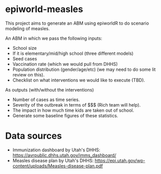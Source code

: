 # epiworld-measles

This project aims to generate an ABM using epiworldR to do scenario modeling of measles.

An ABM in which we pass the following inputs: 
- School size 
- If it is elementary/mid/high school (three different models) 
- Seed cases 
- Vaccination rate (which we would pull from DHHS) 
- Population distribution (gender/age/etc) (we may need to do some lit review on this). 
- Checklist on what interventions we would like to execute (TBD). 

As outputs (with/without the interventions) 
- Number of cases as time series. 
- Severity of the outbreak in terms of $$$ (Rich team will help). 
- The impact in how much time kids are taken out of school. 
- Generate some baseline figures of these statistics. 

# Data sources

- Immunization dashboard by Utah's DHHS: https://avrpublic.dhhs.utah.gov/imms_dashboard/
- Measles disease plan by Utah's DHHS: https://epi.utah.gov/wp-content/uploads/Measles-disease-plan.pdf
